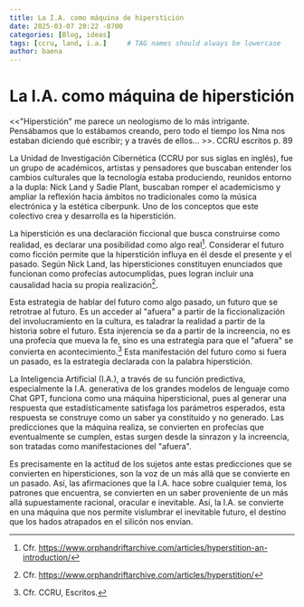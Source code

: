 ```yaml
---
title: La I.A. como máquina de hiperstición
date: 2025-03-07 20:22 -0700
categories: [Blog, ideas]
tags: [ccru, land, i.a.]     # TAG names should always be lowercase
author: baena
---
```


# La I.A. como máquina de hiperstición

<<"Hiperstición" me parece un neologismo de lo más intrigante. Pensábamos que lo estábamos creando, pero todo el tiempo los Nma nos estaban diciendo qué escribir; y a través de ellos… >>. CCRU escritos p. 89


La Unidad de Investigación Cibernética (CCRU por sus siglas en inglés), fue un grupo de académicos, artistas y pensadores que buscaban entender los cambios culturales que la tecnología estaba produciendo, reunidos entorno a la dupla: Nick Land y Sadie Plant, buscaban romper el academicismo y ampliar la reflexión hacia ámbitos no tradicionales como la música electrónica y la estética ciberpunk. Uno de los conceptos que este colectivo crea y desarrolla es la hiperstición.

La hiperstición es una declaración ficcional que busca construirse como realidad, es declarar una posibilidad como algo real[^1]. Considerar el futuro como ficción permite que la hiperstición influya en él desde el presente y el pasado. Según Nick Land, las hipersticiones constituyen enunciados que funcionan como profecías autocumplidas, pues logran incluir una causalidad hacia su propia realización[^2].

Esta estrategia de hablar del futuro como algo pasado, un futuro que se retrotrae al futuro. Es un acceder al "afuera" a partir de la ficcionalización del involucramiento en la cultura, es taladrar la realidad a partir de la historia sobre el futuro. Esta injerencia se da a partir de la increencia, no es una profecía que mueva la fe, sino es una estrategia para que el "afuera" se convierta en acontecimiento.[^3] Esta manifestación del futuro como si fuera un pasado, es la estrategia declarada con la palabra hiperstición.

La Inteligencia Artificial (I.A.), a través de su función predictiva, especialmente la I.A. generativa de los grandes modelos de lenguaje como Chat GPT, funciona como una máquina hipersticional, pues al generar una respuesta que estadísticamente satisfaga los parámetros esperados, esta respuesta se construye como un saber ya constituido y no generado. Las predicciones que la máquina realiza, se convierten en profecías que eventualmente se cumplen, estas surgen desde la sinrazon y la increencia, son tratadas como manifestaciones del "afuera".

Es precisamente en la actitud de los sujetos ante estas predicciones que se convierten en hipersticiones, son la voz de un más allá que se convierte en un pasado. Así, las afirmaciones que la I.A. hace sobre cualquier tema, los patrones que encuentra, se convierten en un saber proveniente de un más allá supuestamente racional, oracular e inevitable. Así, la I.A. se convierte en una máquina que nos permite vislumbrar el inevitable futuro, el destino que los hados atrapados en el silicón nos envían.

[^1]: Cfr.  https://www.orphandriftarchive.com/articles/hyperstition-an-introduction/
[^2]: Cfr. https://www.orphandriftarchive.com/articles/hyperstition/  
[^3]: Cfr. CCRU, Escritos.
